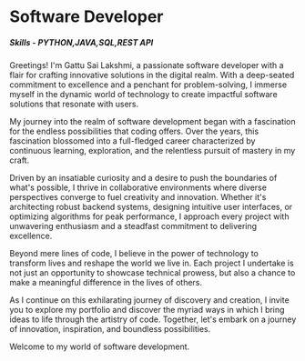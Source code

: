 # Software Developer

##### Skills - PYTHON,JAVA,SQL,REST API   

Greetings! I'm Gattu Sai Lakshmi, a passionate software developer with a flair for crafting innovative solutions in the digital realm. With a deep-seated commitment to excellence and a penchant for problem-solving, I immerse myself in the dynamic world of technology to create impactful software solutions that resonate with users.

My journey into the realm of software development began with a fascination for the endless possibilities that coding offers. Over the years, this fascination blossomed into a full-fledged career characterized by continuous learning, exploration, and the relentless pursuit of mastery in my craft.

Driven by an insatiable curiosity and a desire to push the boundaries of what's possible, I thrive in collaborative environments where diverse perspectives converge to fuel creativity and innovation. Whether it's architecting robust backend systems, designing intuitive user interfaces, or optimizing algorithms for peak performance, I approach every project with unwavering enthusiasm and a steadfast commitment to delivering excellence.

Beyond mere lines of code, I believe in the power of technology to transform lives and reshape the world we live in. Each project I undertake is not just an opportunity to showcase technical prowess, but also a chance to make a meaningful difference in the lives of others.

As I continue on this exhilarating journey of discovery and creation, I invite you to explore my portfolio and discover the myriad ways in which I bring ideas to life through the artistry of code. Together, let's embark on a journey of innovation, inspiration, and boundless possibilities.

Welcome to my world of software development.
